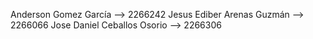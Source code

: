 Anderson Gomez García --> 2266242 Jesus Ediber Arenas Guzmán --> 2266066 Jose Daniel Ceballos Osorio --> 2266306


